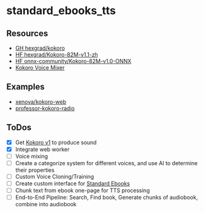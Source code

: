 # standard_ebooks_tts

## Resources

- [GH hexgrad/kokoro](https://github.com/hexgrad/kokoro)
- [HF hexgrad/Kokoro-82M-v1.1-zh](https://huggingface.co/hexgrad/Kokoro-82M-v1.1-zh)
- [HF onnx-community/Kokoro-82M-v1.0-ONNX](https://huggingface.co/onnx-community/Kokoro-82M-v1.0-ONNX)
- [Kokoro Voice Mixer](https://github.com/yvrjsharma/kokorotts-mixer)

## Examples

- [xenova/kokoro-web](https://github.com/xenova/kokoro-web)
- [professor-kokoro-radio](https://github.com/ugotworms/professor-kokoro-radio)

## ToDos

- [X] Get [Kokoro v1](https://huggingface.co/hexgrad/Kokoro-82M) to produce sound
- [X] Integrate web worker
- [ ] Voice mixing
- [ ] Create a categorize system for different voices, and use AI to determine their properties
- [ ] Custom Voice Cloning/Training
- [ ] Create custom interface for [Standard Ebooks](https://standardebooks.org/)
- [ ] Chunk text from ebook one-page for TTS processing
- [ ] End-to-End Pipeline: Search, Find book, Generate chunks of audiobook, combine into audiobook
